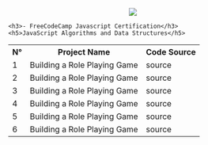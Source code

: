 <p align="center">
    <img src="https://encrypted-tbn0.gstatic.com/images?q=tbn:ANd9GcRFeh2t5TW2-nnHDBX9pnR2DHhBc5eQjQ7OIr4l8Ds0HbR7BgZumIQ1b-gvGHo9x4eKHg&usqp=CAU" >

    <h3>- FreeCodeCamp Javascript Certification</h3>
    <h5>JavaScript Algorithms and Data Structures</h5>
</p>

<table>
    <tr>
        <th>N°</th>
        <th>Project Name</th>
        <th>Code Source</th>
    </tr>
    <tr>
        <td>1</td>
        <td>Building a Role Playing Game</td>
        <td><a>source</a></td>
    </tr>
    <tr>
        <td>2</td>
        <td>Building a Role Playing Game</td>
        <td><a>source</a></td>
    <tr>
    <tr>
        <td>3</td>
        <td>Building a Role Playing Game</td>
        <td><a>source</a></td>
    <tr>
    <tr>
        <td>4</td>
        <td>Building a Role Playing Game</td>
        <td><a>source</a></td>
    <tr>
    <tr>
        <td>5</td>
        <td>Building a Role Playing Game</td>
        <td><a>source</a></td>
    <tr>
    <tr>
        <td>6</td>
        <td>Building a Role Playing Game</td>
        <td><a>source</a></td>
    <tr>
</table>
